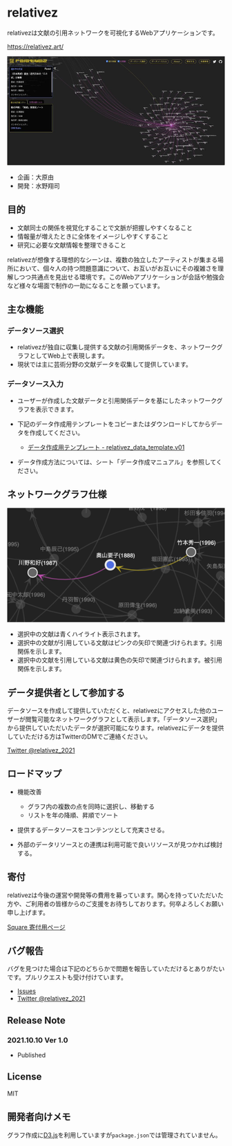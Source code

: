 # relativez

relativezは文献の引用ネットワークを可視化するWebアプリケーションです。

https://relativez.art/

![Setting](assets/readme_1.jpg)

- 企画：大原由
- 開発：水野翔司

## 目的

- 文献同士の関係を視覚化することで文脈が把握しやすくなること
- 情報量が増えたときに全体をイメージしやすくすること
- 研究に必要な文献情報を整理できること

relativezが想像する理想的なシーンは、複数の独立したアーティストが集まる場所において、個々人の持つ問題意識について、お互いがお互いにその複雑さを理解しつつ共通点を見出せる環境です。このWebアプリケーションが会話や勉強会など様々な場面で制作の一助になることを願っています。

## 主な機能

### データソース選択

 - relativezが独自に収集し提供する文献の引用関係データを、ネットワークグラフとしてWeb上で表現します。
 - 現状では主に芸術分野の文献データを収集して提供しています。

### データソース入力

 - ユーザーが作成した文献データと引用関係データを基にしたネットワークグラフを表示できます。
 - 下記のデータ作成用テンプレートをコピーまたはダウンロードしてからデータを作成してください。
   
   - [データ作成用テンプレート - relativez_data_template.v01](https://docs.google.com/spreadsheets/d/1AdNFTfCSotEPVilhd1EvE6poh1fSPZ5TjKZYU9LS318/edit?usp=sharing)
 
 - データ作成方法については、シート「データ作成マニュアル」を参照してください。

## ネットワークグラフ仕様

![Setting](assets/readme_2.png)

- 選択中の文献は青くハイライト表示されます。
- 選択中の文献が引用している文献はピンクの矢印で関連づけられます。引用関係を示します。
- 選択中の文献を引用している文献は黄色の矢印で関連づけられます。被引用関係を示します。


## データ提供者として参加する

データソースを作成して提供していただくと、relativezにアクセスした他のユーザーが閲覧可能なネットワークグラフとして表示します。「データソース選択」から提供していただいたデータが選択可能になります。relativezにデータを提供していただける方はTwitterのDMでご連絡ください。

[Twitter @relativez_2021](https://twitter.com/relativez_2021)

## ロードマップ

- 機能改善
 
  - グラフ内の複数の点を同時に選択し、移動する
  - リストを年の降順、昇順でソート

- 提供するデータソースをコンテンツとして充実させる。
- 外部のデータリソースとの連携は利用可能で良いリソースが見つかれば検討する。

## 寄付

relativezは今後の運営や開発等の費用を募っています。関心を持っていただいた方や、ご利用者の皆様からのご支援をお待ちしております。何卒よろしくお願い申し上げます。

[Square 寄付用ページ](https://checkout.square.site/merchant/ML6N1N81JA96Q/checkout/ZIJYYSIL6Q253UJW57XEDXIL?src=embed)

## バグ報告

バグを見つけた場合は下記のどちらかで問題を報告していただけるとありがたいです。プルリクエストも受け付けています。

- [Issues](https://github.com/mizunoshoji/relativez/issues)
- [Twitter @relativez_2021](https://twitter.com/relativez_2021)

## Release Note
### 2021.10.10 Ver 1.0
- Published

## License
MIT

## 開発者向けメモ

グラフ作成に[D3.js](https://d3js.org/)を利用していますが`package.json`では管理されていません。



